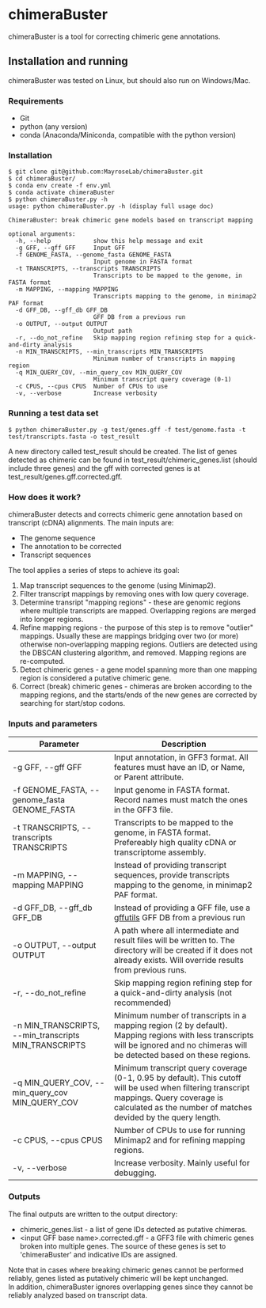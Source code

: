 # chimeraBuster
chimeraBuster is a tool for correcting chimeric gene annotations.  

## Installation and running
chimeraBuster was tested on Linux, but should also run on Windows/Mac.  
### Requirements
* Git
* python (any version)
* conda (Anaconda/Miniconda, compatible with the python version)
### Installation
```
$ git clone git@github.com:MayroseLab/chimeraBuster.git
$ cd chimeraBuster/
$ conda env create -f env.yml
$ conda activate chimeraBuster
$ python chimeraBuster.py -h
usage: python chimeraBuster.py -h (display full usage doc)

ChimeraBuster: break chimeric gene models based on transcript mapping

optional arguments:
  -h, --help            show this help message and exit
  -g GFF, --gff GFF     Input GFF
  -f GENOME_FASTA, --genome_fasta GENOME_FASTA
                        Input genome in FASTA format
  -t TRANSCRIPTS, --transcripts TRANSCRIPTS
                        Transcripts to be mapped to the genome, in FASTA format
  -m MAPPING, --mapping MAPPING
                        Transcripts mapping to the genome, in minimap2 PAF format
  -d GFF_DB, --gff_db GFF_DB
                        GFF DB from a previous run
  -o OUTPUT, --output OUTPUT
                        Output path
  -r, --do_not_refine   Skip mapping region refining step for a quick-and-dirty analysis
  -n MIN_TRANSCRIPTS, --min_transcripts MIN_TRANSCRIPTS
                        Minimum number of transcripts in mapping region
  -q MIN_QUERY_COV, --min_query_cov MIN_QUERY_COV
                        Minimum transcript query coverage (0-1)
  -c CPUS, --cpus CPUS  Number of CPUs to use
  -v, --verbose         Increase verbosity
```
### Running a test data set
```
$ python chimeraBuster.py -g test/genes.gff -f test/genome.fasta -t test/transcripts.fasta -o test_result
```
A new directory called test_result should be created. The list of genes detected as chimeric can be found in test_result/chimeric_genes.list (should include three genes) and the gff with corrected genes is at test_result/genes.gff.corrected.gff.

### How does it work?
chimeraBuster detects and corrects chimeric gene annotation based on transcript (cDNA) alignments. The main inputs are:
* The genome sequence
* The annotation to be corrected
* Transcript sequences  

The tool applies a series of steps to achieve its goal:
1. Map transcript sequences to the genome (using Minimap2).
2. Filter transcript mappings by removing ones with low query coverage.
3. Determine transript "mapping regions" - these are genomic regions where multiple transcripts are mapped. Overlapping regions are merged into longer regions.
4. Refine mapping regions - the purpose of this step is to remove "outlier" mappings. Usually these are mappings bridging over two (or more) otherwise non-overlapping mapping regions. Outliers are detected using the DBSCAN clustering algorithm, and removed. Mapping regions are re-computed.
5. Detect chimeric genes - a gene model spanning more than one mapping region is considered a putative chimeric gene.
6. Correct (break) chimeric genes - chimeras are broken according to the mapping regions, and the starts/ends of the new genes are corrected by searching for start/stop codons.

### Inputs and parameters
| Parameter  | Description |
| ------------- | ------------- |
| -g GFF, --gff GFF | Input annotation, in GFF3 format. All features must have an ID, or Name, or Parent attribute. |
| -f GENOME_FASTA, --genome_fasta GENOME_FASTA | Input genome in FASTA format. Record names must match the ones in the GFF3 file. |
| -t TRANSCRIPTS, --transcripts TRANSCRIPTS | Transcripts to be mapped to the genome, in FASTA format. Prefereably high quality cDNA or transcriptome assembly. |
| -m MAPPING, --mapping MAPPING | Instead of providing transcript sequences, provide transcripts mapping to the genome, in minimap2 PAF format. |
| -d GFF_DB, --gff_db GFF_DB | Instead of providing a GFF file, use a [gffutils](https://pythonhosted.org/gffutils/) GFF DB from a previous run |
| -o OUTPUT, --output OUTPUT | A path where all intermediate and result files will be written to. The directory will be created if it does not already exists. Will override results from previous runs. |
| -r, --do_not_refine | Skip mapping region refining step for a quick-and-dirty analysis (not recommended) |
| -n MIN_TRANSCRIPTS, --min_transcripts MIN_TRANSCRIPTS | Minimum number of transcripts in a mapping region (2 by default). Mapping regions with less transcripts will be ignored and no chimeras will be detected based on these regions. |
| -q MIN_QUERY_COV, --min_query_cov MIN_QUERY_COV | Minimum transcript query coverage (0-1, 0.95 by default). This cutoff will be used when filtering transcript mappings. Query coverage is calculated as the number of matches devided by the query length. |
| -c CPUS, --cpus CPUS | Number of CPUs to use for running Minimap2 and for refining mapping regions. |
| -v, --verbose | Increase verbosity. Mainly useful for debugging. |

### Outputs
The final outputs are written to the output directory:  
* chimeric_genes.list - a list of gene IDs detected as putative chimeras.
* \<input GFF base name\>.corrected.gff - a GFF3 file with chimeric genes broken into multiple genes. The source of these genes is set to 'chimeraBuster' and indicative IDs are assigned.

Note that in cases where breaking chimeric genes cannot be performed reliably, genes listed as putatively chimeric will be kept unchanged.  
In addition, chimeraBuster ignores overlapping genes since they cannot be reliably analyzed based on transcript data.

